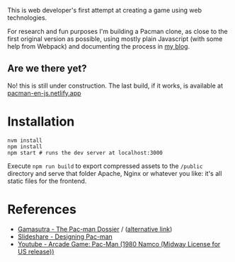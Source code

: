 This is web developer's first attempt at creating a game using web technologies.

For research and fun purposes I'm building a Pacman clone, as close to the first original version as possible, using mostly plain Javascript (with some help from Webpack) and documenting the process in [my blog](https://eliasdorigoni.com/categories/pacman).

## Are we there yet?
No! this is still under construction. The last build, if it works, is available at [pacman-en-js.netlify.app](https://pacman-en-js.netlify.app/)

# Installation

```shell
nvm install
npm install
npm start # runs the dev server at localhost:3000
```

Execute `npm run build` to export compressed assets to the `/public` directory and serve that folder Apache, Nginx or whatever you like: it's all static files for the frontend.

# References

* [Gamasutra - The Pac-man Dossier](https://www.gamasutra.com/view/feature/3938/the_pacman_dossier.php?print=1) / ([alternative link](https://www.gamedeveloper.com/design/the-pac-man-dossier))
* [Slideshare - Designing Pac-man](https://www.slideshare.net/grimlockt/pac-man-6561257)
* [Youtube - Arcade Game: Pac-Man (1980 Namco (Midway License for US release))](https://www.youtube.com/watch?v=dScq4P5gn4A)
